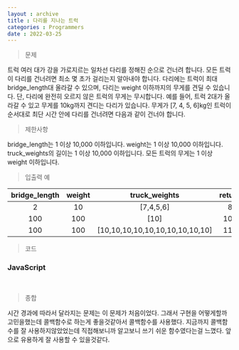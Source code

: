 ```yaml
---
layout : archive
title : 다리를 지나는 트럭
categories : Programmers
date : 2022-03-25
---
```

> 문제<br>

트럭 여러 대가 강을 가로지르는 일차선 다리를 정해진 순으로 건너려 합니다.
모든 트럭이 다리를 건너려면 최소 몇 초가 걸리는지 알아내야 합니다.
다리에는 트럭이 최대 bridge_length대 올라갈 수 있으며, 다리는 weight 이하까지의 무게를 견딜 수 있습니다.
단, 다리에 완전히 오르지 않은 트럭의 무게는 무시합니다.
예를 들어, 트럭 2대가 올라갈 수 있고 무게를 10kg까지 견디는 다리가 있습니다.
무게가 [7, 4, 5, 6]kg인 트럭이 순서대로 최단 시간 안에 다리를 건너려면 다음과 같이 건너야 합니다.

> 제한사항<br>

bridge_length는 1 이상 10,000 이하입니다.
weight는 1 이상 10,000 이하입니다.
truck_weights의 길이는 1 이상 10,000 이하입니다.
모든 트럭의 무게는 1 이상 weight 이하입니다.

> 입출력 예<br>

|bridge_length|weight|truck_weights|return|
|:--:|:--:|:--:|:--:|
|2|10|[7,4,5,6]|8|
|100|100|[10]|101|
|100|100|[10,10,10,10,10,10,10,10,10,10]|110|

> 코드
### JavaScript

<script src="https://gist.github.com/kwontaehoon/7c8592582db82f4a089914fd5d5f437c.js"></script>

<br>

> 종합<br>

시간 경과에 따라서 달라지는 문제는 이 문제가 처음이었다. 그래서 구현을 어떻게할까 고민을했는데 콜백함수로 하는게 좋을것같아서 콜백함수를 사용했다. 지금까지 콜백함수를 잘 사용하지않았었는데 직접해보니까 알고보니 쓰기 쉬운 함수였다는걸 느꼈다. 앞으로 유용하게 잘 사용할 수 있을것같다.